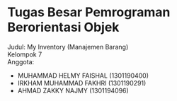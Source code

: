 # Tugas Besar Pemrograman Berorientasi Objek

Judul: My Inventory (Manajemen Barang) <br>
Kelompok 7 <br>
Anggota:
* MUHAMMAD HELMY FAISHAL  (1301190400)
* IRKHAM MUHAMMAD FAKHRI  (1301190291)
* AHMAD ZAKKY NAJMY    	  (1301194096)
